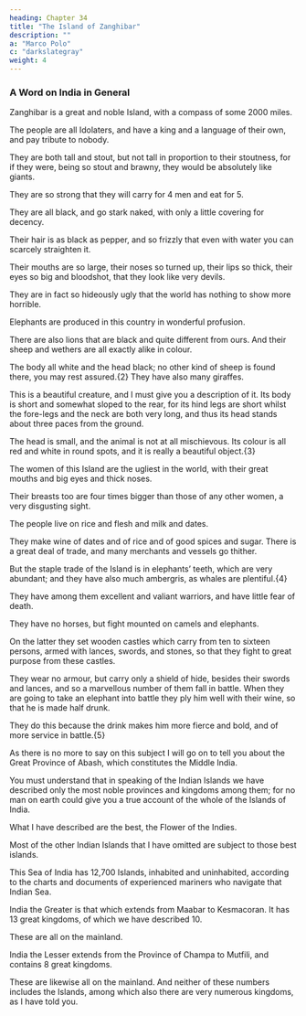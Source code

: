 ```yaml
---
heading: Chapter 34
title: "The Island of Zanghibar"
description: ""
a: "Marco Polo"
c: "darkslategray"
weight: 4
---
```



### A Word on India in General

Zanghibar is a great and noble Island, with a compass of some 2000 miles.

The people are all Idolaters, and have a king and a language of their own, and pay tribute to nobody.

They are both tall and stout, but not tall in proportion to their stoutness, for if they were, being so stout and brawny, they would be absolutely like giants.

They are so strong that they will carry for 4 men and eat for 5.

They are all black, and go stark naked, with only a little covering for decency.

Their hair is as black as pepper, and so frizzly that even with water you can scarcely straighten it. 

Their mouths are so large, their noses so turned up, their lips so thick, their eyes so big and bloodshot, that they look like very devils.

They are in fact so hideously ugly that the world has nothing to show more horrible.

Elephants are produced in this country in wonderful profusion.

There are also lions that are black and quite different from ours. And their sheep and wethers are all exactly alike in colour.

The body all white and the head black; no other kind of sheep is found there, you may rest assured.{2} They have also many giraffes.

This is a beautiful creature, and I must give you a description of it. Its body is short and somewhat sloped to the rear, for its hind legs are short whilst the fore-legs and the neck are both very long, and thus its head stands about three paces from the ground. 

The head is small, and the animal is not at all mischievous. Its colour is all red and white in round spots, and it is really a beautiful object.{3}

The women of this Island are the ugliest in the world, with their great mouths and big eyes and thick noses.

Their breasts too are four times bigger than those of any other women, a very disgusting sight.

The people live on rice and flesh and milk and dates. 

They make wine of dates and of rice and of good spices and sugar. There is a great deal of trade, and many merchants and vessels go thither. 

But the staple trade of the Island is in elephants’ teeth, which are very abundant; and they have also much ambergris, as whales are plentiful.{4}

They have among them excellent and valiant warriors, and have little fear of death. 

They have no horses, but fight mounted on camels and elephants. 

On the latter they set wooden castles which carry from ten to sixteen persons, armed with lances, swords, and stones, so that they fight to great purpose from these castles. 

They wear no armour, but carry only a shield of hide, besides their swords and lances, and so a marvellous number of them fall in battle. When they are going to take an elephant into battle they ply him well with their wine, so that he is made half drunk. 

They do this because the drink makes him more fierce and bold, and of more service in battle.{5}

As there is no more to say on this subject I will go on to tell you about the Great Province of Abash, which constitutes the Middle India.

<!-- ;—but I must first say something about India in general. -->

You must understand that in speaking of the Indian Islands we have described only the most noble provinces and kingdoms among them; for no man on earth could give you a true account of the whole of the Islands of India. 

What I have described are the best, the Flower of the Indies.

Most of the other Indian Islands that I have omitted are subject to those best islands.

This Sea of India has 12,700 Islands, inhabited and uninhabited, according to the charts and documents of experienced mariners who navigate that Indian Sea.

India the Greater is that which extends from Maabar to Kesmacoran. It has 13 great kingdoms, of which we have described 10.

These are all on the mainland.

India the Lesser extends from the Province of Champa to Mutfili, and contains 8 great kingdoms. 

These are likewise all on the mainland. And neither of these numbers includes the Islands, among which also there are very numerous kingdoms, as I have told you.



